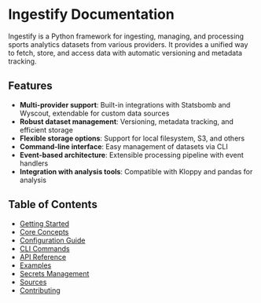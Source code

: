 # Ingestify Documentation

Ingestify is a Python framework for ingesting, managing, and processing sports analytics datasets from various providers. It provides a unified way to fetch, store, and access data with automatic versioning and metadata tracking.

## Features

- **Multi-provider support**: Built-in integrations with Statsbomb and Wyscout, extendable for custom data sources
- **Robust dataset management**: Versioning, metadata tracking, and efficient storage
- **Flexible storage options**: Support for local filesystem, S3, and others
- **Command-line interface**: Easy management of datasets via CLI
- **Event-based architecture**: Extensible processing pipeline with event handlers
- **Integration with analysis tools**: Compatible with Kloppy and pandas for analysis

## Table of Contents

- [Getting Started](./getting_started.md)
- [Core Concepts](./core_concepts.md)
- [Configuration Guide](./configuration.md)
- [CLI Commands](./cli_commands.md)
- [API Reference](./api_reference.md)
- [Examples](./examples.md)
- [Secrets Management](./secrets_management.md)
- [Sources](../../docs/sources/index.md)
- [Contributing](./contributing.md)